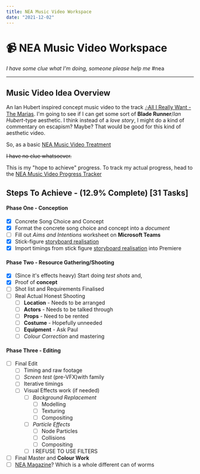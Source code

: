 ```yaml
---
title: NEA Music Video Workspace
date: "2021-12-02"
---
```

# 📹 NEA Music Video Workspace
*I have some  clue what I'm doing, someone please help me*
#nea

---
## Music Video Idea Overview
An Ian Hubert inspired concept music video to the track [🎶All I Really Want - The Marias](🎶All%20I%20Really%20Want%20-%20The%20Marias). I'm going to see if I can get some sort of **Blade Runner**/*Ian Hubert*-type aesthetic. I think instead of a *love story*, I might do a kind of commentary on escapism? Maybe? That would be good for this kind of aesthetic video. 

So, as a basic [NEA Music Video Treatment](NEA%20Music%20Video%20Treatment)

~~I have no clue whatsoever.~~

This is my "hope to achieve" progress. To track my actual progress, head to the [NEA Music Video Progress Tracker](NEA%20Music%20Video%20Progress%20Tracker)

## Steps To Achieve - (12.9% Complete) [31 Tasks]
#### Phase One - Conception
- [x] Concrete Song Choice and Concept
- [x] Format the concrete song choice and concept into a *document*
- [ ] Fill out *Aims and Intentions* worksheet on **Microsoft Teams**
- [x] Stick-figure [storyboard realisation](storyboard%20realisation)
- [x] Import timings from stick figure [storyboard realisation](storyboard%20realisation) into Premiere

#### Phase Two - Resource Gathering/Shooting
- [x] (Since it's effects heavy) Start doing *test shots* and, 
- [x] Proof of **concept**
- [ ] Shot list and Requirements Finalised
- [ ] Real Actual Honest Shooting
	- [ ] **Location** - Needs to be arranged
	- [ ] **Actors** - Needs to be talked through
	- [ ] **Props** - Need to be rented
	- [ ] **Costume** - Hopefully unneeded
	- [ ] **Equipment** -  Ask Paul
	- [ ] *Colour Correction* and mastering

#### Phase Three - Editing
- [ ] Final Edit
	- [ ] Timing and raw footage
	- [ ] *Screen test* (pre-VFX)with family
	- [ ] Iterative timings
	- [ ] Visual Effects work (if needed)
		- [ ] *Background Replacement*
			- [ ] Modelling
			- [ ] Texturing
			- [ ] Compositing
		- [ ] *Particle Effects*
			- [ ] Node Particles
			- [ ] Collisions
			- [ ] Compositing
		- [ ] I REFUSE TO USE FILTERS
- [ ] Final Master and **Colour Work**
- [ ] [NEA Magazine](NEA%20Magazine)? Which is a whole different can of worms